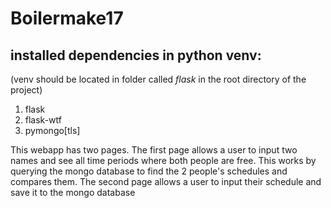 # Boilermake17

## installed dependencies in python venv:

(venv should be located in folder called _flask_ in the root directory of the project)

1. flask
2. flask-wtf
3. pymongo[tls]

This webapp has two pages. The first page allows a user to input two names and see all time periods where both people are free. This works by querying the mongo database to find the 2 people's schedules and compares them. The second page allows a user to input their schedule and save it to the mongo database
